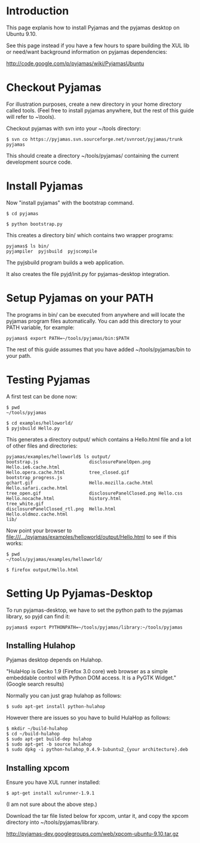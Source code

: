 # Introduction #

This page explanis how to install Pyjamas and the pyjamas desktop on Ubuntu 9.10.

See this page instead if you have a few hours to spare building the XUL lib or need/want background information on pyjamas dependencies:

http://code.google.com/p/pyjamas/wiki/PyjamasUbuntu

# Checkout Pyjamas #

For illustration purposes, create a new directory in your home directory called tools. (Feel free to install pyjamas anywhere, but the rest of this guide will refer to ~\tools).

Checkout pyjamas with svn into your ~/tools directory:

```
$ svn co https://pyjamas.svn.sourceforge.net/svnroot/pyjamas/trunk pyjamas
```

This should create a directory ~/tools/pyjamas/ containing the current development source code.

# Install Pyjamas #

Now "install pyjamas" with the bootstrap command.
```
$ cd pyjamas

$ python bootstrap.py 
```


This creates a directory bin/ which contains two wrapper programs:

```
pyjamas$ ls bin/
pyjampiler  pyjsbuild  pyjscompile
```

The pyjsbuild program builds a web application.

It also creates the file pyjd/init.py for pyjamas-desktop integration.

# Setup Pyjamas on your PATH #
The programs in bin/ can be executed from anywhere and will locate the pyjamas program files automatically. You can add this directory to your PATH variable, for example:

```
pyjamas$ export PATH=~/tools/pyjamas/bin:$PATH
```

The rest of this guide assumes that you have added ~/tools/pyjamas/bin to your path.

# Testing Pyjamas #

A first test can be done now:

```
$ pwd
~/tools/pyjamas

$ cd examples/helloworld/
$ pyjsbuild Hello.py
```

This generates a directory output/ which contains a Hello.html file and a lot of other files and directories:

```
pyjamas/examples/helloworld$ ls output/
bootstrap.js                   disclosurePanelOpen.png   Hello.ie6.cache.html
Hello.opera.cache.html         tree_closed.gif           bootstrap_progress.js
gchart.gif                     Hello.mozilla.cache.html  Hello.safari.cache.html
tree_open.gif                  disclosurePanelClosed.png Hello.css
Hello.nocache.html             history.html              tree_white.gif
disclosurePanelClosed_rtl.png  Hello.html                Hello.oldmoz.cache.html
lib/
```

Now point your browser to [file:///.../pyjamas/examples/helloworld/output/Hello.html](file:///.../pyjamas/examples/helloworld/output/Hello.html) to see if this works:

```
$ pwd
~/tools/pyjamas/examples/helloworld/

$ firefox output/Hello.html
```

# Setting Up Pyjamas-Desktop #

To run pyjamas-desktop, we have to set the python path to the pyjamas library, so pyjd can find it:

```
pyjamas$ export PYTHONPATH=~/tools/pyjamas/library:~/tools/pyjamas
```

## Installing Hulahop ##

Pyjamas desktop depends on Hulahop.

"HulaHop is Gecko 1.9 (Firefox 3.0 core) web browser as a simple embeddable control with Python DOM access. It is a PyGTK Widget." (Google search results)

Normally you can just grap hulahop as follows:

```
$ sudo apt-get install python-hulahop
```

However there are issues so you have to build HulaHop as follows:

```
$ mkdir ~/build-hulahop
$ cd ~/build-hulahop
$ sudo apt-get build-dep hulahop
$ sudo apt-get -b source hulahop
$ sudo dpkg -i python-hulahop_0.4.9-1ubuntu2_{your architecture}.deb 
```

## Installing xpcom ##
Ensure you have XUL runner installed:

```
$ apt-get install xulrunner-1.9.1
```

(I am not sure about the above step.)

Download the tar file listed below for xpcom, untar it, and copy the xpcom directory into ~/tools/pyjamas/library.

http://pyjamas-dev.googlegroups.com/web/xpcom-ubuntu-9.10.tar.gz